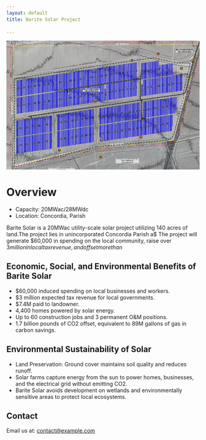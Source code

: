 ```yaml
---
layout: default
title: Barite Solar Project

---
```


<p align="center">
  <img src="assets/images/Siteplan.jpg" alt="Solar Project" width="600">
</p>

# Overview

- Capacity: 20MWac/28MWdc
- Location: Concordia, Parish

Barite Solar is a 20MWac utility-scale solar project utilizing 140 acres of land.The project lies in unincorporated Concordia Parish a$
The project will generate $60,000 in spending on the local community, raise over $3 million in local tax revenue, and offset more than$

## Economic, Social, and Environmental Benefits of Barite Solar

- $60,000 induced spending on local businesses and workers.
- $3 million expected tax revenue for local governments.
- $7.4M paid to landowner.
- 4,400 homes powered by solar energy.
- Up to 60 construction jobs and 3 permanent O&M positions.
- 1.7 billion pounds of CO2 offset, equivalent to 89M gallons of gas in carbon savings.

## Environmental Sustainability of Solar
- Land Preservation: Ground cover maintains soil quality and reduces runoff.
- Solar farms capture energy from the sun to power homes, businesses, and the electrical grid without emitting CO2.
- Barite Solar avoids development on wetlands and environmentally sensitive areas to protect local ecosystems.

## Contact
Email us at: contact@example.com


